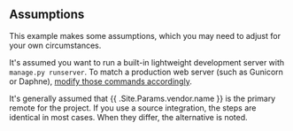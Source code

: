 <!-- shortcode start {{ .Name }} -->
## Assumptions

This example makes some assumptions, which you may need to adjust for your own circumstances.

It's assumed you want to run a built-in lightweight development server with `manage.py runserver`.
To match a production web server (such as Gunicorn or Daphne),
[modify those commands accordingly](../../../languages/python/server.md).

It's generally assumed that {{ .Site.Params.vendor.name }} is the primary remote for the project.
If you use a source integration, the steps are identical in most cases.
When they differ, the alternative is noted.
<!-- shortcode end {{ .Name }} -->
